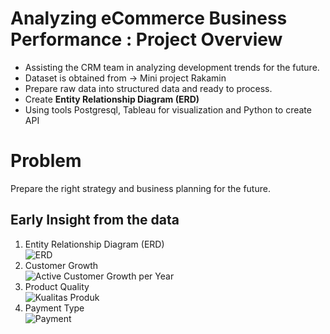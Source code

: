 # Analyzing eCommerce Business Performance : Project Overview
- Assisting the CRM team in analyzing development trends for the future.
- Dataset is obtained from 
-> Mini project Rakamin
- Prepare raw data into structured data and ready to process.
- Create **Entity Relationship Diagram (ERD)**
-   Using tools Postgresql, Tableau for visualization and Python to create API

# Problem 
Prepare the right strategy and business planning for the future.
## Early Insight from the data
1. Entity Relationship Diagram (ERD)<br>
![ERD](https://github.com/NurulIlahiHusnah/Posgre_to_python/assets/125198828/ed26a39a-c9a1-4d36-b7c1-e057c7e22bcf)<br>
2. Customer Growth<br>
![Active Customer Growth per Year](https://github.com/NurulIlahiHusnah/Posgre_to_python/assets/125198828/65bc46c7-c98b-4e3d-8dbd-a2f87efc9fbc) <br>
3. Product Quality<br>
![Kualitas Produk](https://github.com/NurulIlahiHusnah/Posgre_to_python/assets/125198828/b9be3f39-ec77-4488-abac-76325351fa59) <br>
4. Payment Type<br>
![Payment](https://github.com/NurulIlahiHusnah/Posgre_to_python/assets/125198828/87fde414-6df9-4a8e-b30d-af78bbaf0bf4)

